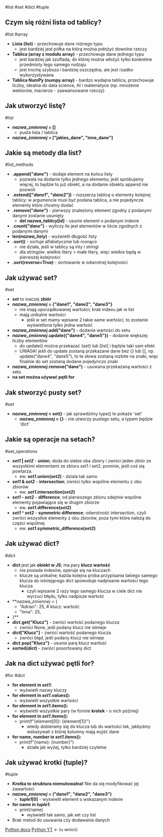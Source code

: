 #list #set #dict #tuple
## Czym się różni lista od tablicy?
#list #array
- **Lista (list)** - przechowuje dane różnego typu
	- jest bardziej jest półka na którą można położyć dowolne rzeczy
- **Tablica (array z modułu array)** - przechowuje dane jednego typu
	- jest bardziej jak szuflada, do której można włożyć tylko konkretne przedmioty tego samego rodzaju 
	- jest trochę szybsza i bardziej oszczędna, ale jest rzadko wykorzystywana
- **Tablica NumPy (numpy.array)** - bardzo wydajna tablica, przechowuje liczby, idealna do data science, AI i matematyce (np. mnożenie wektorów, macierze - zaawansowane rzeczy)
## Jak utworzyć listę?
#list
- ***nazwa_zmiennej* = \[]**
	- pusta lista / tablica
- ***nazwa_zmiennej* = \["jakies_dane", "inne_dane"]**

## Jakie są metody dla list?
#list_methods
- **.append("*dane*")** - dodaje element na końcu listy
	- pozwala na dodanie tylko jednego elementu; jeśli spróbujemy więcej, to będzie to już obiekt, a na dodanie obiektu append nie pozwoli
- **.extend(\["*dane1*", "*dane2*"])** - rozszerza tablicę o elementy kolejnej tablicy; w argumencie musi być podana tablica, a nie pojedyncze elementy które chcemy dodać
- **.remove("*dane*")** - pierwszy znaleziony element zgodny z podanymi danymi zostanie usunięty
	- **del *nazwa_tablicy*\[id]** - usunie element o podanym indexie
- **.count("*dane*")** - wyliczy ile jest elementów w liście zgodnych z podanymi danymi
- **len(*nazwa_listy*)** - wyświetli długość listy
- **.sort()** - sortuje alfabetycznie lub rosnąco
	- nie działa, jeśli w tablicy są inty i stringi
	- dla stringów: wielkie litery > małe litery, więc wielkie będą w pierwszej kolejności
- **.sort(reverse=True)** - sortowanie w odwrotnej kolejności

## Jak używać set?
#set 
- **set** to inaczej **zbiór**
- ***nazwa_zmiennej* = {"dane1", "dane2", "dane3"}**
	- nie mają uporządkowanej wartości; brak indexu jak w list
	- mają unikalne wartości
		- jeśli w set mamy wpisane 2 takie same wartości, to zostanie wyświetlona tylko jedna wartość
- ***nazwa_zmiennej*.add("dane")** - dodanie wartości do setu
- ***nazwa_zmiennej*.update({"dane4", "dane5"})** - dodanie większej liczby elementów
	- do update() można przekazać {set} lub \[list] i będzie taki sam efekt
	- UWAGA! jeśli do update zostaną przekazane dane bez {} lub \[], np. update("dane4", "dane5"), to te słowa zostaną rozbite na znaki, więc finalnie do set zostaną dodane pojedynczo znaki
- ***nazwa_zmiennej*.remove("dane")** - usuwana przekazaną wartości z setu
- **na set można używać pętli for**

## Jak stworzyć pusty set?
#set 
- ***nazwa_zmiennej* = set()** - jak sprawdzimy type() to pokaże 'set'
	- ***nazwa_zmiennej* = {}** - nie utworzy pustego setu, a typem będzie 'dict'

## Jakie są operacje na setach?
#set_operations
- ***set1* | *set2*** - **union**; doda do siebie oba zbiory i zwróci jeden zbiór ze wszystkimi elementami ze zbioru set1 i set2; pominie, jeśli coś się powtarza.
	- ew. ***set1*.union(*set2*)** - dziala tak samo
- ***set1* & *set2*** - **intersection**; zwróci tylko wspólne elementu z obu zbiorów
	- ew. ***set1*.intersection(*set2*)**
- ***set1* - *set2*** - **difference**; od pierwszego zbioru odejmie wspólne elementy pojawiające się w drugim zbiorze
	- ew. ***set1*.difference(*set2*)**
- ***set1* ^ *set2*** - **symmetric difference**; odwrotność intersection, czyli zwróci wszystkie elementy z obu zbiorów, poza tymi które należą do części wspólnej
	- ew. ***set1*.symmetric_difference(*set2*)**

## Jak używać dict?
#dict
- **dict** jest jak **obiekt w JS**; ma pary **klucz wartość**
	- nie posiada indexów, operuje się na kluczach
	- klucze są unikalne; każda kolejna próba przypisania takiego samego klucza do istniejącego dict spowoduje nadpisanie wartości tego klucza
		- czyli wpisanie 2 razy tego samego klucza w ciele dict nie wyrzuci błędu, tylko nadpisze wartość
- ***nazwa_zmiennej* = {
	- "Adrian": 25, # klucz: wartość
	- "Inna": 25,
- }**
- ***dict*.get("Klucz")** - zwróci wartość podanego klucza
	- zwróci None, jeśli podany klucz nie istnieje
- ***dict*\["Klucz"]** - zwróci wartość podanego klucza
	- zwróci błąd, jeśli podany klucz nie istnieje
- ***dict*.pop("Klucz")** - usunie parę klucz wartość
- **sorted(*dict*)** - zwróci posortowany dict

## Jak na dict używać pętli for?
#for #dict
- **for element in *set1*:**
	- wyświetli nazwy kluczy
- **for element in *set1*.values():**
	- wyświetli wszystkie wartości
- **for element in *set1*.items():**
	- wyświetli wszystkie pary (w formie **krotek** - o nich później)
- **for element in *set1*.items():**
	- print(f"{element\[0]}: {element\[1]}")
		- wtedy dobieramy się do klucza lub do wartości tak, jakbyśmy wskazywali z której kolumny mają wyjść dane
- **for name, number in *set1*.items():**
	- print(f"{name}: {number}")
		- działa jak wyżej, tylko bardziej czytelne
## Jak używać krotki (tuple)?
#tuple
- **Krotka to struktura niemutowalna!** Nie da się modyfikować jej zawartości
- ***nazwa_zmiennej* = ("dane1", "dane2", "dane3")**
	- ***tuple1*\[0]** - wyświetli element o wskazanym indexie
- **for name in *tuple1*:**
	- print(name)
		- wyświetli tak samo, jak set czy list
- Brak metod do usuwania czy dodawania danych



[Python docs](https://docs.python.org/3/tutorial/introduction.html)
[Python YT](https://www.youtube.com/watch?v=eB3r2NQwNi4) <- tu wrócić